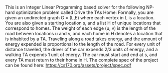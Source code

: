 This is an Integer Linear Progamming based solver for the following NP-hard optimization problem called Drive the TAs Home:
Formally, you are given an undirected graph G = (L,E) where each vertex in L is a location. You are also given a starting location s, and a list H of unique locations that correspond to homes. The weight of each edge (u, v) is the length of the road between locations u and v, and each home in H denotes a location that is inhabited by a TA. Traveling along a road takes energy, and the amount of energy expended is proportional to the length of the road. For every unit of distance traveled, the driver of the car expends 2/3 units of energy, and a walking TA expends 1 unit of energy. The car must start and end at s, and every TA must return to their home in H. The complete spec of the project can be found here: https://cs170.org/assets/project/spec.pdf
